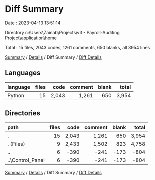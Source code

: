 # Diff Summary

Date : 2023-04-13 13:51:14

Directory c:\\Users\\Zainab\\Projects\\v3 - Payroll-Auditing Project\\application\\home

Total : 15 files,  2043 codes, 1261 comments, 650 blanks, all 3954 lines

[Summary](results.md) / [Details](details.md) / Diff Summary / [Diff Details](diff-details.md)

## Languages
| language | files | code | comment | blank | total |
| :--- | ---: | ---: | ---: | ---: | ---: |
| Python | 15 | 2,043 | 1,261 | 650 | 3,954 |

## Directories
| path | files | code | comment | blank | total |
| :--- | ---: | ---: | ---: | ---: | ---: |
| . | 15 | 2,043 | 1,261 | 650 | 3,954 |
| . (Files) | 9 | 2,433 | 1,502 | 823 | 4,758 |
| .. | 6 | -390 | -241 | -173 | -804 |
| ..\\Control_Panel | 6 | -390 | -241 | -173 | -804 |

[Summary](results.md) / [Details](details.md) / Diff Summary / [Diff Details](diff-details.md)